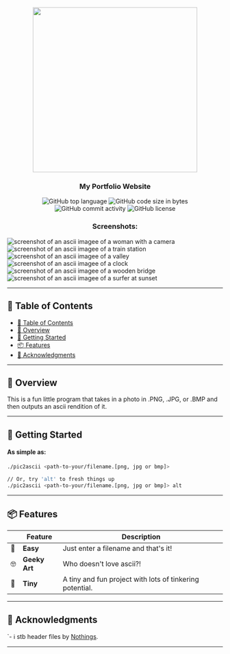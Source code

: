 <div align="center">
<h1 align="center">
<img src="https://i.imgur.com/lNlhdlC.jpg" width="384" />
</h1>
<h3>My Portfolio Website</h3>
<img src="https://img.shields.io/github/languages/top/adir-barak/pic-2-ascii?style&color=5D6D7E" alt="GitHub top language" />
<img src="https://img.shields.io/github/languages/code-size/adir-barak/pic-2-ascii?style&color=5D6D7E" alt="GitHub code size in bytes" />
<img src="https://img.shields.io/github/commit-activity/m/adir-barak/pic-2-ascii?style&color=5D6D7E" alt="GitHub commit activity" />
<img src="https://img.shields.io/github/license/adir-barak/pic-2-ascii?style&color=5D6D7E" alt="GitHub license" />
<h3>Screenshots:</h3>
</div>

![screenshot of an ascii imagee of a woman with a camera](https://i.imgur.com/yfK3ObS.jpg)
![screenshot of an ascii imagee of a train station](https://i.imgur.com/3RbosMl.jpg)
![screenshot of an ascii imagee of a valley](https://i.imgur.com/sLCy1MP.jpg)
![screenshot of an ascii imagee of a clock](https://i.imgur.com/ZQy1cMi.jpg)
![screenshot of an ascii imagee of a wooden bridge](https://i.imgur.com/GNrGDja.jpg)
![screenshot of an ascii imagee of a surfer at sunset](https://i.imgur.com/v6MAanS.jpg)


---

## 📖 Table of Contents

- [📖 Table of Contents](#-table-of-contents)
- [📍 Overview](#-overview)
- [🚀 Getting Started](#-getting-started)
- [📦 Features](#-features)
- [👏 Acknowledgments](#-acknowledgments)

---

## 📍 Overview

This is a fun little program that takes in a photo in .PNG, .JPG, or .BMP and then outputs an ascii rendition of it.

---

## 🚀 Getting Started
<h4>As simple as:</h4>

```bash
./pic2ascii <path-to-your/filename.[png, jpg or bmp]>

// Or, try 'alt' to fresh things up
./pic2ascii <path-to-your/filename.[png, jpg or bmp]> alt
```

---

## 📦 Features

|     | Feature       | Description                                              |
| --- |---------------|----------------------------------------------------------|
| 💫  | **Easy**      | Just enter a filename and that's it!                     |
| 🤓  | **Geeky Art** | Who doesn't love ascii?!                                 |
| 🔸  | **Tiny**      | A tiny and fun project with lots of tinkering potential. |

---

## 👏 Acknowledgments

`- ℹ️ stb header files by [Nothings](https://github.com/nothings/stb).

---
